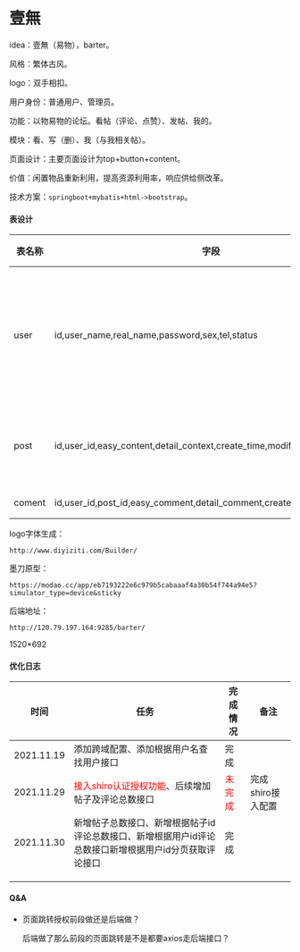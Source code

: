 # 壹無

idea：壹無（易物），barter。

风格：繁体古风。

logo：双手相扣。

用户身份：普通用户、管理员。

功能：以物易物的论坛。看帖（评论、点赞）、发帖、我的。

模块：看、写（删）、我（与我相关帖）。

页面设计：主要页面设计为top+button+content。

价值：闲置物品重新利用，提高资源利用率，响应供给侧改革。

技术方案：`springboot+mybatis+html->bootstrap`。



#### 表设计

| 表名称 | 字段                                                         | 功能                 | 备注 |
| ------ | ------------------------------------------------------------ | -------------------- | ---- |
| user   | id,user_name,real_name,password,sex,tel,status               | 记录登录注册用户信息 |      |
| post   | id,user_id,easy_content,detail_context,create_time,modify_time,type,status | 记录帖子内容         |      |
| coment | id,user_id,post_id,easy_comment,detail_comment,create_time,status | 评论                 |      |



logo字体生成：

`http://www.diyiziti.com/Builder/`

墨刀原型：

`https://modao.cc/app/eb7193222e6c979b5cabaaaf4a30b54f744a94e5?simulator_type=device&sticky`

后端地址：

```
http://120.79.197.164:9285/barter/
```

1520*692



#### 优化日志

| 时间       | 任务                                                         | 完成情况                        | 备注              |
| ---------- | ------------------------------------------------------------ | ------------------------------- | ----------------- |
| 2021.11.19 | 添加跨域配置、添加根据用户名查找用户接口                     | 完成                            |                   |
| 2021.11.29 | <font color='red'>接入shiro认证授权功能</font>、后续增加帖子及评论总数接口 | <font color='red'>未完成</font> | 完成shiro接入配置 |
| 2021.11.30 | 新增帖子总数接口、新增根据帖子id评论总数接口、新增根据用户id评论总数接口新增根据用户id分页获取评论接口 | 完成                            |                   |
|            |                                                              |                                 |                   |
|            |                                                              |                                 |                   |
|            |                                                              |                                 |                   |



#### Q&A

* 页面跳转授权前段做还是后端做？

  后端做了那么前段的页面跳转是不是都要axios走后端接口？